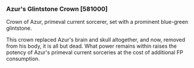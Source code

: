 ### Azur's Glintstone Crown [581000]

Crown of Azur, primeval current sorcerer, set with a prominent blue-green glintstone.

This crown replaced Azur's brain and skull altogether, and now, removed from his body, it is all but dead. What power remains within raises the potency of Azur's primeval current sorceries at the cost of additional FP consumption.